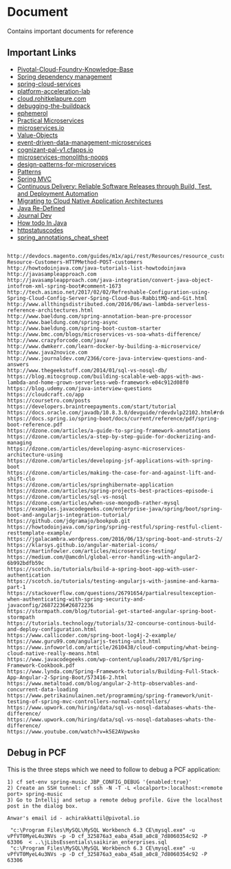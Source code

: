 # Document
Contains important documents for reference

## Important Links
- [Pivotal-Cloud-Foundry-Knowledge-Base](https://discuss.pivotal.io/hc/en-us/categories/200072648-Pivotal-Cloud-Foundry-Knowledge-Base)
- [Spring dependency management](https://gist.github.com/tygern/7ae839d0165e7f2bd141402654dc8966)
- [spring-cloud-services](https://docs.pivotal.io/spring-cloud-services/common/client-dependencies.html)
- [platform-acceleration-lab](https://platform-acceleration-lab-links-v1.cfapps.io/)
- [cloud.rohitkelapure.com](http://cloud.rohitkelapure.com/2016/10/snap-analysis-of-applications.html)
- [debugging-the-buildpack](https://github.com/cloudfoundry/java-buildpack/blob/master/docs/debugging-the-buildpack.md)
- [ephemerol](https://github.com/Pivotal-Field-Engineering/ephemerol)
- [Practical Microservices](https://docs.google.com/document/d/1WU7pKwW-Sx5Wrc0pQoM7r4vrSanXa2VcrQ1F6siCwvY/edit#heading=h.xvv6bc2hme7d)
- [microservices.io](http://microservices.io/index.html)
- [Value-Objects](https://www.infoq.com/presentations/Value-Objects-Dan-Bergh-Johnsson)
- [event-driven-data-management-microservices](https://www.nginx.com/blog/event-driven-data-management-microservices/)
- [cognizant-pal-v1.cfapps.io](https://cognizant-pal-v1.cfapps.io)
- [microservices-monoliths-noops](http://blog.arungupta.me/microservices-monoliths-noops/)
- [design-patterns-for-microservices](https://azure.microsoft.com/en-in/blog/design-patterns-for-microservices/)
- [Patterns](https://docs.microsoft.com/en-us/azure/architecture/patterns/)
- [Spring MVC](https://www.javatpoint.com/spring-3-mvc-tutorial)
- [Continuous Delivery: Reliable Software Releases through Build, Test, and Deployment Automation](http://www.synchronit.com/downloads/Continuous%20Delivery%20-%20Reliable%20Software%20Releases%20Through%20Build,%20Test%20And%20Deployment%20Automation.pdf)
- [Migrating to Cloud Native Application Architectures](https://download3.vmware.com/vmworld/2015/downloads/oreilly-cloud-native-archx.pdf)
- [Java Re-Defined](http://www.java-redefined.com/2013/08/java-collections-internal-working.html)
- [Journal Dev](http://www.journaldev.com/2888/spring-tutorial-spring-core-tutorial)
- [How todo In Java](http://howtodoinjava.com/)
- [httpstatuscodes](http://www.restapitutorial.com/httpstatuscodes.html)
- [spring_annotations_cheat_sheet](http://files.zeroturnaround.com/pdf/zt_spring_annotations_cheat_sheet.pdf)

```text

http://devdocs.magento.com/guides/m1x/api/rest/Resources/resource_customers.html#RESTAPI-Resource-Customers-HTTPMethod-POST-customers
http://howtodoinjava.com/java-tutorials-list-howtodoinjava 
http://javasampleapproach.com
http://javasampleapproach.com/java-integration/convert-java-object-intofrom-xml-spring-boot#comment-1673
http://tech.asimio.net/2017/02/02/Refreshable-Configuration-using-Spring-Cloud-Config-Server-Spring-Cloud-Bus-RabbitMQ-and-Git.html
http://www.allthingsdistributed.com/2016/06/aws-lambda-serverless-reference-architectures.html
http://www.baeldung.com/spring-annotation-bean-pre-processor
http://www.baeldung.com/spring-async
http://www.baeldung.com/spring-boot-custom-starter
http://www.bmc.com/blogs/microservices-vs-soa-whats-difference/
http://www.crazyforcode.com/java/
http://www.dwmkerr.com/learn-docker-by-building-a-microservice/
http://www.java2novice.com
http://www.journaldev.com/2366/core-java-interview-questions-and-answers
http://www.thegeekstuff.com/2014/01/sql-vs-nosql-db/
https://blog.mitocgroup.com/building-scalable-web-apps-with-aws-lambda-and-home-grown-serverless-web-framework-e04c912d08f0
https://blog.udemy.com/java-interview-questions
https://cloudcraft.co/app
https://coursetro.com/posts
https://developers.braintreepayments.com/start/tutorial
https://docs.oracle.com/javadb/10.8.3.0/devguide/rdevdvlp22102.html#rdevdvlp22102
https://docs.spring.io/spring-boot/docs/current/reference/pdf/spring-boot-reference.pdf
https://dzone.com/articles/a-guide-to-spring-framework-annotations
https://dzone.com/articles/a-step-by-step-guide-for-dockerizing-and-managing
https://dzone.com/articles/developing-async-microservices-architecture-using
https://dzone.com/articles/developing-jsf-applications-with-spring-boot
https://dzone.com/articles/making-the-case-for-and-against-lift-and-shift-clo
https://dzone.com/articles/springhibernate-application
https://dzone.com/articles/spring-projects-best-practices-episode-i
https://dzone.com/articles/sql-vs-nosql
https://dzone.com/articles/when-use-mongodb-rather-mysql
https://examples.javacodegeeks.com/enterprise-java/spring/boot/spring-boot-and-angularjs-integration-tutorial/
https://github.com/jdgramajo/bookpub.git
https://howtodoinjava.com/spring/spring-restful/spring-restful-client-resttemplate-example/
https://jgalacambra.wordpress.com/2016/06/13/spring-boot-and-struts-2/
https://klarsys.github.io/angular-material-icons/
https://martinfowler.com/articles/microservice-testing/
https://medium.com/@amcdnl/global-error-handling-with-angular2-6b992bdfb59c
https://scotch.io/tutorials/build-a-spring-boot-app-with-user-authentication
https://scotch.io/tutorials/testing-angularjs-with-jasmine-and-karma-part-1
https://stackoverflow.com/questions/26791654/partialresultexception-when-authenticating-with-spring-security-and-javaconfig/26872236#26872236
https://stormpath.com/blog/tutorial-get-started-angular-spring-boot-stormpath
https://tutorials.technology/tutorials/32-concourse-continous-build-and-deploy-configuration.html
https://www.callicoder.com/spring-boot-log4j-2-example/
https://www.guru99.com/angularjs-testing-unit.html
https://www.infoworld.com/article/2610438/cloud-computing/what-being-cloud-native-really-means.html
https://www.javacodegeeks.com/wp-content/uploads/2017/01/Spring-Framework-Cookbook.pdf
https://www.lynda.com/Spring-Framework-tutorials/Building-Full-Stack-App-Angular-2-Spring-Boot/573416-2.html
https://www.metaltoad.com/blog/angular-2-http-observables-and-concurrent-data-loading
https://www.petrikainulainen.net/programming/spring-framework/unit-testing-of-spring-mvc-controllers-normal-controllers/
https://www.upwork.com/hiring/data/sql-vs-nosql-databases-whats-the-difference/
https://www.upwork.com/hiring/data/sql-vs-nosql-databases-whats-the-difference/
https://www.youtube.com/watch?v=k5E2AVpwsko
```

## Debug in PCF
This is the three steps which we need to follow to debug a PCF application:
```
1) cf set-env spring-music JBP_CONFIG_DEBUG '{enabled:true}'
2) Create an SSH tunnel: cf ssh -N -T -L <localport>:localhost:<remote port> spring-music
3) Go to Intellij and setup a remote debug profile. Give the localhost post in the dialog box.
```
```
Anwar's email id - achirakkattil@pivotal.io
```

```
 "c:\Program Files\MySQL\MySQL Workbench 6.3 CE\mysql.exe" -u vPfVT0MyeL4u3NVs -p -D cf_325876a3_eaba_45a8_a0c8_7d8060354c92 -P 63306  < ..\jLibsEssentials\saikiran_enterprises.sql
 "c:\Program Files\MySQL\MySQL Workbench 6.3 CE\mysql.exe" -u vPfVT0MyeL4u3NVs -p -D cf_325876a3_eaba_45a8_a0c8_7d8060354c92 -P 63306
 ```

